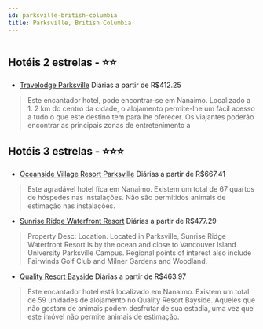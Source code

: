 ```yaml
---
id: parksville-british-columbia
title: Parksville, British Columbia
---
```


<center><img src="http://photos.hotelbeds.com/giata/27/272575/272575a_hb_a_001.jpg" alt="" /></center>


## Hotéis 2 estrelas - ⭐️⭐️

-    [Travelodge Parksville](https://www.hurb.com/hoteis/parksville/travelodge-parksville-JNP-JP195422?cmp=18055) Diárias a partir de R$412.25
   > Este encantador hotel, pode encontrar-se em Nanaimo. Localizado a 1. 2 km do centro da cidade, o alojamento permite-lhe um fácil acesso a tudo o que este destino tem para lhe oferecer. Os viajantes poderão encontrar as principais zonas de entretenimento a

## Hotéis 3 estrelas - ⭐️⭐️⭐️

-    [Oceanside Village Resort Parksville](https://www.hurb.com/hoteis/parksville/oceanside-village-resort-parksville-JNP-JP433205?cmp=18055) Diárias a partir de R$667.41
   > Este agradável hotel fica em Nanaimo. Existem um total de 67 quartos de hóspedes nas instalações. Não são permitidos animais de estimação nas instalações. 
-    [Sunrise Ridge Waterfront Resort](https://www.hurb.com/hoteis/parksville/sunrise-ridge-waterfront-resort-JNP-JP352910?cmp=18055) Diárias a partir de R$477.29
   > Property Desc:    Location.    Located in Parksville, Sunrise Ridge Waterfront Resort is by the ocean and close to Vancouver Island University Parksville Campus. Regional points of interest also include Fairwinds Golf Club and Milner Gardens and Woodland.
-    [Quality Resort Bayside](https://www.hurb.com/hoteis/parksville/quality-resort-bayside-JNP-JP796528?cmp=18055) Diárias a partir de R$463.97
   > Este encantador hotel está localizado em Nanaimo. Existem um total de 59 unidades de alojamento no Quality Resort Bayside. Aqueles que não gostam de animais podem desfrutar de sua estadia, uma vez que este imóvel não permite animais de estimação. 
